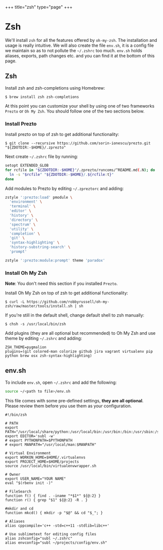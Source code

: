+++
title="zsh"
type="page"
+++



# Zsh

We'll install `zsh` for all the features offered by `oh-my-zsh`. The installation and usage is really intuitive. We will also create the file `env.sh`, it is a config file we maintain so as to not pollute the `~/.zshrc` too much. `env.sh` holds aliases, exports, path changes etc. and you can find it at the bottom of this page.

## Zsh

Install zsh and zsh-completions using Homebrew:

    $ brew install zsh zsh-completions

At this point you can customize your shell by using one of two frameworks `Prezto` or `Oh My Zsh`. You should follow one of the two sections below.

### Install Prezto
Install prezto on top of zsh to get additional functionality:

    $ git clone --recursive https://github.com/sorin-ionescu/prezto.git "${ZDOTDIR:-$HOME}/.zprezto"

Next create `~/.zshrc` file by running:

```sh
setopt EXTENDED_GLOB
for rcfile in "${ZDOTDIR:-$HOME}"/.zprezto/runcoms/^README.md(.N); do
  ln -s "$rcfile" "${ZDOTDIR:-$HOME}/.${rcfile:t}"
done
```

Add modules to Prezto by editing `~/.zpreztorc` and adding:

```sh
zstyle ':prezto:load' pmodule \
  'environment' \
  'terminal' \
  'editor' \
  'history' \
  'directory' \
  'spectrum' \
  'utility' \
  'completion' \
  'git' \
  'syntax-highlighting' \
  'history-substring-search' \
  'prompt'

zstyle ':prezto:module:prompt' theme 'paradox'
```

### Install Oh My Zsh

**Note**: You don't need this section if you installed `Prezto`.

Install Oh My Zsh on top of zsh to get additional functionality:

    $ curl -L https://github.com/robbyrussell/oh-my-zsh/raw/master/tools/install.sh | sh

If you're still in the default shell, change default shell to zsh manually:

    $ chsh -s /usr/local/bin/zsh

Add plugins (they are all optional but recommended) to Oh My Zsh and use theme by editing `~/.zshrc` and adding:

    ZSH_THEME=pygmalion
    plugins=(git colored-man colorize github jira vagrant virtualenv pip python brew osx zsh-syntax-highlighting)

## env.sh

To include `env.sh`, open `~/.zshrc` and add the following:

```sh
source ~/<path to file>/env.sh
```

This file comes with some pre-defined settings, **they are all optional**. Please review them before you use them as your configuration.
~~~
#!/bin/zsh

# PATH
export PATH="/usr/local/share/python:/usr/local/bin:/usr/bin:/bin:/usr/sbin:/sbin"
export EDITOR='subl -w'
# export PYTHONPATH=$PYTHONPATH
# export MANPATH="/usr/local/man:$MANPATH"

# Virtual Environment
export WORKON_HOME=$HOME/.virtualenvs
export PROJECT_HOME=$HOME/projects
source /usr/local/bin/virtualenvwrapper.sh

# Owner
export USER_NAME="YOUR NAME"
eval "$(rbenv init -)"

# FileSearch
function f() { find . -iname "*$1*" ${@:2} }
function r() { grep "$1" ${@:2} -R . }

#mkdir and cd
function mkcd() { mkdir -p "$@" && cd "$_"; }

# Aliases
alias cppcompile='c++ -std=c++11 -stdlib=libc++'

# Use sublimetext for editing config files
alias zshconfig="subl ~/.zshrc"
alias envconfig="subl ~/projects/config/env.sh"
~~~
